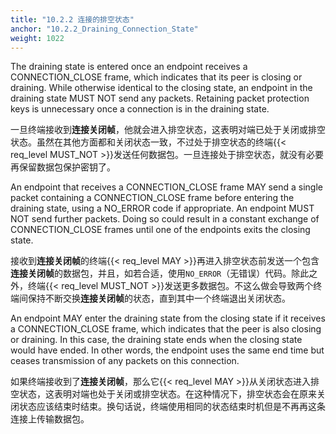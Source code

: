 ```yaml
---
title: "10.2.2 连接的排空状态"
anchor: "10.2.2_Draining_Connection_State"
weight: 1022
---
```


The draining state is entered once an endpoint receives a CONNECTION_CLOSE frame, which indicates that its peer is closing or draining. While otherwise identical to the closing state, an endpoint in the draining state MUST NOT send any packets. Retaining packet protection keys is unnecessary once a connection is in the draining state.

一旦终端接收到**连接关闭帧**，他就会进入排空状态，这表明对端已处于关闭或排空状态。虽然在其他方面都和关闭状态一致，不过处于排空状态的终端{{< req_level MUST_NOT >}}发送任何数据包。一旦连接处于排空状态，就没有必要再保留数据包保护密钥了。

An endpoint that receives a CONNECTION_CLOSE frame MAY send a single packet containing a CONNECTION_CLOSE frame before entering the draining state, using a NO_ERROR code if appropriate. An endpoint MUST NOT send further packets. Doing so could result in a constant exchange of CONNECTION_CLOSE frames until one of the endpoints exits the closing state.

接收到**连接关闭帧**的终端{{< req_level MAY >}}再进入排空状态前发送一个包含**连接关闭帧**的数据包，并且，如若合适，使用`NO_ERROR`（无错误）代码。除此之外，终端{{< req_level MUST_NOT >}}发送更多数据包。不这么做会导致两个终端间保持不断交换**连接关闭帧**的状态，直到其中一个终端退出关闭状态。

An endpoint MAY enter the draining state from the closing state if it receives a CONNECTION_CLOSE frame, which indicates that the peer is also closing or draining. In this case, the draining state ends when the closing state would have ended. In other words, the endpoint uses the same end time but ceases transmission of any packets on this connection.

如果终端接收到了**连接关闭帧**，那么它{{< req_level MAY >}}从关闭状态进入排空状态，这表明对端也处于关闭或排空状态。在这种情况下，排空状态会在原来关闭状态应该结束时结束。换句话说，终端使用相同的状态结束时机但是不再再这条连接上传输数据包。
